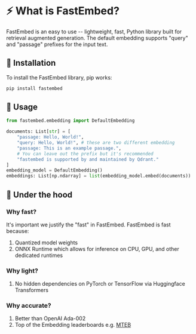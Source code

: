 # ⚡️ What is FastEmbed?

FastEmbed is an easy to use -- lightweight, fast, Python library built for retrieval augmented generation. The default embedding supports "query" and "passage" prefixes for the input text.

## 🚀 Installation

To install the FastEmbed library, pip works: 

```bash
pip install fastembed
```

## 📖 Usage

```python
from fastembed.embedding import DefaultEmbedding

documents: List[str] = [
    "passage: Hello, World!",
    "query: Hello, World!", # these are two different embedding
    "passage: This is an example passage.",
    # You can leave out the prefix but it's recommended
    "fastembed is supported by and maintained by Qdrant." 
]
embedding_model = DefaultEmbedding() 
embeddings: List[np.ndarray] = list(embedding_model.embed(documents))
```

## 🚒 Under the hood

### Why fast?

It's important we justify the "fast" in FastEmbed. FastEmbed is fast because:

1. Quantized model weights
2. ONNX Runtime which allows for inference on CPU, GPU, and other dedicated runtimes

### Why light?
1. No hidden dependencies on PyTorch or TensorFlow via Huggingface Transformers

### Why accurate?
1. Better than OpenAI Ada-002
2. Top of the Embedding leaderboards e.g. [MTEB](https://huggingface.co/spaces/mteb/leaderboard)